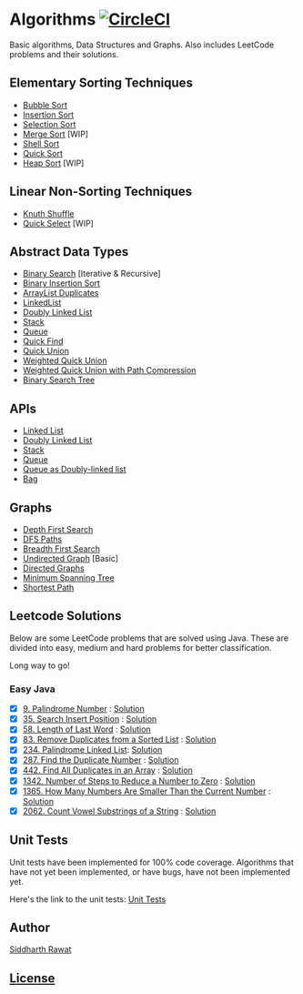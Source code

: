 # Algorithms [![CircleCI](https://dl.circleci.com/status-badge/img/gh/sydrawat01/algorithms/tree/master.svg?style=svg)](https://dl.circleci.com/status-badge/redirect/gh/sydrawat01/algorithms/tree/master)

Basic algorithms, Data Structures and Graphs. Also includes LeetCode problems and their solutions.

## Elementary Sorting Techniques

- [Bubble Sort](./src/main/java/ADT/Sort/BubbleSort)
- [Insertion Sort](./src/main/java/ADT/Sort/InsertionSort)
- [Selection Sort](./src/main/java/ADT/Sort/SelectionSort)
- [Merge Sort](./src/main/java/ADT/Sort/MergeSort) [WIP]
- [Shell Sort](./src/main/java/ADT/Sort/ShellSort)
- [Quick Sort](./src/main/java/ADT/Sort/QuickSort)
- [Heap Sort](./src/main/java/ADT/Sort/HeapSort) [WIP]

## Linear Non-Sorting Techniques

- [Knuth Shuffle](./src/main/java/ADT/Sort/Shuffling/KnuthShuffle.java)
- [Quick Select](./src/main/java/ADT/Sort/Shuffling/QuickSelect.java) [WIP]

## Abstract Data Types

- [Binary Search](./src/main/java/ADT/BinarySearch/BinarySearch.java) [Iterative & Recursive]
- [Binary Insertion Sort](./src/main/java/ADT/BinaryInsertion/BinaryInsertionSort.java)
- [ArrayList Duplicates](./src/main/java/ADT/Duplicates/ArrayListDuplicates.java)
- [LinkedList](./src/main/java/ADT/LinkedList)
- [Doubly Linked List](./src/main/java/ADT/DList/DList.java)
- [Stack](./src/main/java/ADT/Stack)
- [Queue](./src/main/java/ADT/Queue)
- [Quick Find](./src/main/java/ADT/UnionFind/QuickFindUF.java)
- [Quick Union](./src/main/java/ADT/UnionFind/QuickUnionUF.java)
- [Weighted Quick Union](./src/main/java/ADT/UnionFind/WeightedQuickUnionUF.java)
- [Weighted Quick Union with Path Compression](./src/main/java/ADT/UnionFind/WeightedQuickUnionPCUF.java)
- [Binary Search Tree](./src/main/java/ADT/BST/BinarySearchTree.java)

## APIs

- [Linked List](./src/main/java/ADT/API/LinkedList/LinkedList.java)
- [Doubly Linked List](./src/main/java/ADT/API/DoublyLinkedList)
- [Stack](./src/main/java/ADT/API/Stack)
- [Queue](./src/main/java/ADT/API/Queue)
- [Queue as Doubly-linked list](./src/main/java/ADT/API/DoublyLinkedList/DLLQueue.java)
- [Bag](./src/main/java/ADT/API/Bag)

## Graphs

- [Depth First Search](./src/main/java/Graphs/DFS.java)
- [DFS Paths](./src/main/java/Graphs/DFSPaths.java)
- [Breadth First Search](./src/main/java/Graphs/BFSPaths.java)
- [Undirected Graph](./src/main/java/Graphs/Graph.java) [Basic]
- [Directed Graphs](./src/main/java/Graphs/digraph)
- [Minimum Spanning Tree](./src/main/java/Graphs/MST)
- [Shortest Path](./src/main/java/Graphs/ShortestPath)

## Leetcode Solutions

Below are some LeetCode problems that are solved using Java. These are divided into easy, medium and hard problems for
better classification.

Long way to go!

### Easy Java

- [x] [9. Palindrome Number](https://leetcode.com/problems/palindrome-number/) : [Solution](./src/main/java/leetcode/solutions/solution9)
- [x] [35. Search Insert Position](https://leetcode.com/problems/search-insert-position/) : [Solution](./src/main/java/leetcode/solutions/solution35)
- [x] [58. Length of Last Word](https://leetcode.com/problems/length-of-last-word/) : [Solution](./src/main/java/leetcode/solutions/solution58)
- [x] [83. Remove Duplicates from a Sorted List](https://leetcode.com/problems/remove-duplicates-from-sorted-list/) : [Solution](./src/main/java/leetcode/solutions/solution83)
- [x] [234. Palindrome Linked List](https://leetcode.com/problems/palindrome-linked-list/): [Solution](./src/main/java/leetcode/solutions/solution234)
- [x] [287. Find the Duplicate Number](https://leetcode.com/problems/find-the-duplicate-number/) : [Solution](./src/main/java/leetcode/solutions/solution287)
- [x] [442. Find All Duplicates in an Array](https://leetcode.com/problems/find-all-duplicates-in-an-array/) : [Solution](./src/main/java/leetcode/solutions/solution442)
- [x] [1342. Number of Steps to Reduce a Number to Zero](https://leetcode.com/problems/number-of-steps-to-reduce-a-number-to-zero/) : [Solution](./src/main/java/leetcode/solutions/solution1342)
- [x] [1365. How Many Numbers Are Smaller Than the Current Number](https://leetcode.com/problems/how-many-numbers-are-smaller-than-the-current-number/) : [Solution](./src/main/java/leetcode/solutions/solution1365)
- [x] [2062. Count Vowel Substrings of a String](https://leetcode.com/problems/count-vowel-substrings-of-a-string/) : [Solution](./src/main/java/leetcode/solutions/solution2062)

## Unit Tests

Unit tests have been implemented for 100% code coverage. Algorithms that have not yet been implemented, or have bugs, have not been implemented yet.

Here's the link to the unit tests: [Unit Tests](/src/test/java)

## Author

[Siddharth Rawat](https://sydrawat.netlify.app)

## [License](./LICENSE)